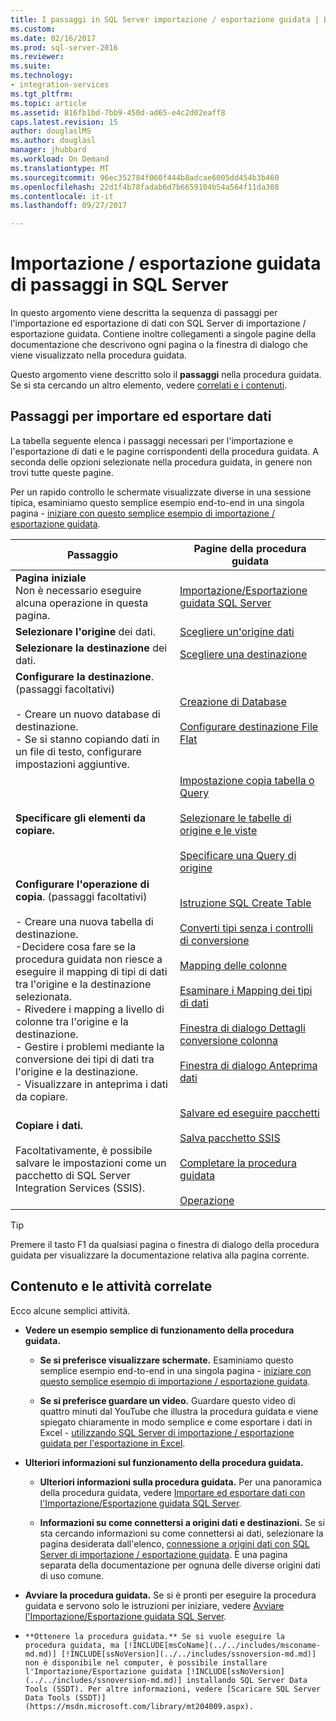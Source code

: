 ```yaml
---
title: I passaggi in SQL Server importazione / esportazione guidata | Documenti Microsoft
ms.custom: 
ms.date: 02/16/2017
ms.prod: sql-server-2016
ms.reviewer: 
ms.suite: 
ms.technology:
- integration-services
ms.tgt_pltfrm: 
ms.topic: article
ms.assetid: 816fb1bd-7bb9-450d-ad65-e4c2d02eaff8
caps.latest.revision: 15
author: douglaslMS
ms.author: douglasl
manager: jhubbard
ms.workload: On Demand
ms.translationtype: MT
ms.sourcegitcommit: 96ec352784f060f444b8adcae6005dd454b3b460
ms.openlocfilehash: 22d1f4b78fadab6d7b6659104b54a564f11da308
ms.contentlocale: it-it
ms.lasthandoff: 09/27/2017

---
```

# <a name="steps-in-the-sql-server-import-and-export-wizard"></a>Importazione / esportazione guidata di passaggi in SQL Server
In questo argomento viene descritta la sequenza di passaggi per l'importazione ed esportazione di dati con SQL Server di importazione / esportazione guidata. Contiene inoltre collegamenti a singole pagine della documentazione che descrivono ogni pagina o la finestra di dialogo che viene visualizzato nella procedura guidata.

Questo argomento viene descritto solo il **passaggi** nella procedura guidata. Se si sta cercando un altro elemento, vedere [correlati e i contenuti](#related).

## <a name="steps-for-importing-and-exporting-data"></a>Passaggi per importare ed esportare dati  
 La tabella seguente elenca i passaggi necessari per l'importazione e l'esportazione di dati e le pagine corrispondenti della procedura guidata. A seconda delle opzioni selezionate nella procedura guidata, in genere non trovi tutte queste pagine.  

Per un rapido controllo le schermate visualizzate diverse in una sessione tipica, esaminiamo questo semplice esempio end-to-end in una singola pagina - [iniziare con questo semplice esempio di importazione / esportazione guidata](../../integration-services/import-export-data/get-started-with-this-simple-example-of-the-import-and-export-wizard.md).

|Passaggio|Pagine della procedura guidata|  
|----------|------------------|  
|**Pagina iniziale**<br />Non è necessario eseguire alcuna operazione in questa pagina.|[Importazione/Esportazione guidata SQL Server](../../integration-services/import-export-data/welcome-to-sql-server-import-and-export-wizard.md)|  
|**Selezionare l'origine** dei dati.|[Scegliere un'origine dati](../../integration-services/import-export-data/choose-a-data-source-sql-server-import-and-export-wizard.md)|  
|**Selezionare la destinazione** dei dati.|[Scegliere una destinazione](../../integration-services/import-export-data/choose-a-destination-sql-server-import-and-export-wizard.md)|  
|**Configurare la destinazione**. (passaggi facoltativi)<br /><br /> -   Creare un nuovo database di destinazione.<br />-   Se si stanno copiando dati in un file di testo, configurare impostazioni aggiuntive.|[Creazione di Database](../../integration-services/import-export-data/create-database-sql-server-import-and-export-wizard.md)<br /><br />[Configurare destinazione File Flat](../../integration-services/import-export-data/configure-flat-file-destination-sql-server-import-and-export-wizard.md)|  
|**Specificare gli elementi da copiare.**|[Impostazione copia tabella o Query](../../integration-services/import-export-data/specify-table-copy-or-query-sql-server-import-and-export-wizard.md)<br /><br />[Selezionare le tabelle di origine e le viste](../../integration-services/import-export-data/select-source-tables-and-views-sql-server-import-and-export-wizard.md)<br /><br />[Specificare una Query di origine](../../integration-services/import-export-data/provide-a-source-query-sql-server-import-and-export-wizard.md)|  
|**Configurare l'operazione di copia**. (passaggi facoltativi)<br /><br /> -   Creare una nuova tabella di destinazione.<br />-Decidere cosa fare se la procedura guidata non riesce a eseguire il mapping di tipi di dati tra l'origine e la destinazione selezionata.<br />-   Rivedere i mapping a livello di colonne tra l'origine e la destinazione.<br />-   Gestire i problemi mediante la conversione dei tipi di dati tra l'origine e la destinazione.<br />-   Visualizzare in anteprima i dati da copiare.|[Istruzione SQL Create Table](../../integration-services/import-export-data/create-table-sql-statement-sql-server-import-and-export-wizard.md)<br /><br />[Converti tipi senza i controlli di conversione](../../integration-services/import-export-data/convert-types-without-conversion-checking-sql-server-import-and-export-wizard.md)<br /><br />[Mapping delle colonne](../../integration-services/import-export-data/column-mappings-sql-server-import-and-export-wizard.md)<br /><br />[Esaminare i Mapping dei tipi di dati](../../integration-services/import-export-data/review-data-type-mapping-sql-server-import-and-export-wizard.md)<br /><br />[Finestra di dialogo Dettagli conversione colonna](../../integration-services/import-export-data/column-conversion-details-dialog-box-sql-server-import-and-export-wizard.md)<br /><br />[Finestra di dialogo Anteprima dati](../../integration-services/import-export-data/preview-data-dialog-box-sql-server-import-and-export-wizard.md)|  
|**Copiare i dati.**<br /><br /> Facoltativamente, è possibile salvare le impostazioni come un pacchetto di SQL Server Integration Services (SSIS).|[Salvare ed eseguire pacchetti](../../integration-services/import-export-data/save-and-run-package-sql-server-import-and-export-wizard.md)<br /><br />[Salva pacchetto SSIS](../../integration-services/import-export-data/save-ssis-package-sql-server-import-and-export-wizard.md)<br /><br />[Completare la procedura guidata](../../integration-services/import-export-data/complete-the-wizard-sql-server-import-and-export-wizard.md)<br /><br />[Operazione](../../integration-services/import-export-data/performing-operation-sql-server-import-and-export-wizard.md)|  

> [!TIP]
> Premere il tasto F1 da qualsiasi pagina o finestra di dialogo della procedura guidata per visualizzare la documentazione relativa alla pagina corrente.

## <a name="related"></a>Contenuto e le attività correlate  
Ecco alcune semplici attività.
-   **Vedere un esempio semplice di funzionamento della procedura guidata.**

    -   **Se si preferisce visualizzare schermate.** Esaminiamo questo semplice esempio end-to-end in una singola pagina - [iniziare con questo semplice esempio di importazione / esportazione guidata](../../integration-services/import-export-data/get-started-with-this-simple-example-of-the-import-and-export-wizard.md).

    -   **Se si preferisce guardare un video.** Guardare questo video di quattro minuti dal YouTube che illustra la procedura guidata e viene spiegato chiaramente in modo semplice e come esportare i dati in Excel - [utilizzando SQL Server di importazione / esportazione guidata per l'esportazione in Excel](https://go.microsoft.com/fwlink/?linkid=829049).

-   **Ulteriori informazioni sul funzionamento della procedura guidata.**

    -   **Ulteriori informazioni sulla procedura guidata.** Per una panoramica della procedura guidata, vedere [Importare ed esportare dati con l'Importazione/Esportazione guidata SQL Server](../../integration-services/import-export-data/import-and-export-data-with-the-sql-server-import-and-export-wizard.md).

    -   **Informazioni su come connettersi a origini dati e destinazioni.** Se si sta cercando informazioni su come connettersi ai dati, selezionare la pagina desiderata dall'elenco, [connessione a origini dati con SQL Server di importazione / esportazione guidata](../../integration-services/import-export-data/connect-to-data-sources-with-the-sql-server-import-and-export-wizard.md). È una pagina separata della documentazione per ognuna delle diverse origini dati di uso comune. 

-   **Avviare la procedura guidata.** Se si è pronti per eseguire la procedura guidata e servono solo le istruzioni per iniziare, vedere [Avviare l'Importazione/Esportazione guidata SQL Server](../../integration-services/import-export-data/start-the-sql-server-import-and-export-wizard.md).

-     **Ottenere la procedura guidata.** Se si vuole eseguire la procedura guidata, ma [!INCLUDE[msCoName](../../includes/msconame-md.md)] [!INCLUDE[ssNoVersion](../../includes/ssnoversion-md.md)] non è disponibile nel computer, è possibile installare l'Importazione/Esportazione guidata [!INCLUDE[ssNoVersion](../../includes/ssnoversion-md.md)] installando SQL Server Data Tools (SSDT). Per altre informazioni, vedere [Scaricare SQL Server Data Tools (SSDT)](https://msdn.microsoft.com/library/mt204009.aspx).



